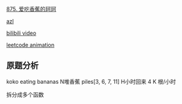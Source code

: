 [875. 爱吃香蕉的珂珂](https://leetcode-cn.com/problems/koko-eating-bananas/)

[azl](https://github.com/azl397985856/leetcode/blob/master/problems/875.koko-eating-bananas.md)

[bilibili video]()

[leetcode animation](https://github.com/MisterBooo/LeetCodeAnimation)

## 原题分析
  koko eating bananas
  N堆香蕉 piles[3, 6, 7, 11]
  H小时回来 4
  K        根/小时

  拆分成多个函数